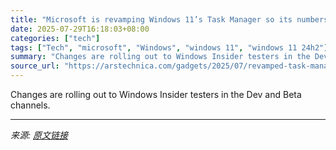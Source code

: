 ```yaml
---
title: "Microsoft is revamping Windows 11’s Task Manager so its numbers make more sense"
date: 2025-07-29T16:18:03+08:00
categories: ["tech"]
tags: ["Tech", "microsoft", "Windows", "windows 11", "windows 11 24h2"]
summary: "Changes are rolling out to Windows Insider testers in the Dev and Beta channels."
source_url: "https://arstechnica.com/gadgets/2025/07/revamped-task-manager-second-monitor-notifications-coming-soon-to-windows-11/"
---
```


Changes are rolling out to Windows Insider testers in the Dev and Beta channels.

---

*来源: [原文链接](https://arstechnica.com/gadgets/2025/07/revamped-task-manager-second-monitor-notifications-coming-soon-to-windows-11/)*
